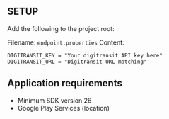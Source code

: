 ## SETUP

Add the following to the project root:

Filename: `endpoint.properties` 
Content: 
```
DIGITRANSIT_KEY = "Your digitransit API key here"
DIGITRANSIT_URL = "Digitransit URL matching"
```

## Application requirements
- Minimum SDK version 26
- Google Play Services (location)